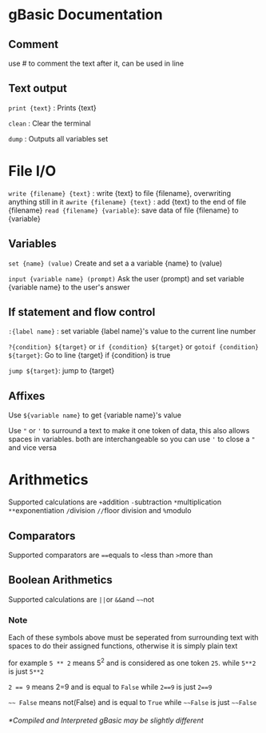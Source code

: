 # gBasic Documentation

## Comment
use # to comment the text after it, can be used in line

## Text output
`print {text}` : Prints {text}

`clean` : Clear the terminal

`dump` : Outputs all variables set

# File I/O
`write {filename} {text}` : write {text} to file {filename}, overwriting anything still in it
`awrite {filename} {text}` : add {text} to the end of file {filename}
`read {filename} {variable}`: save data of file {filename} to {variable}

## Variables
`set {name} (value)` Create and set a a variable {name} to (value)

`input {variable name} (prompt)` Ask the user (prompt) and set variable {variable name} to the user's answer

## If statement and flow control
`:{label name}` : set variable {label name}'s value to the current line number

`?{condition} ${target}` or `if {condition} ${target}` or `gotoif {condition} ${target}`: Go to line {target} if {condition} is true

`jump ${target}`: jump to {target}

## Affixes
Use `${variable name}` to get {variable name}'s value

Use `"` or `'` to surround a text to make it one token of data, this also allows spaces in variables. both are interchangeable so you can use `'` to close a `"` and vice versa

# Arithmetics
Supported calculations are
`+`addition `-`subtraction `*`multiplication `**`exponentiation `/`division `//`floor division and `%`modulo

## Comparators
Supported comparators are
`==`equals to `<`less than `>`more than 

## Boolean Arithmetics
Supported calculations are
`||`or `&&`and `~~`not

### Note
Each of these symbols above must be seperated from surrounding text with spaces to do their assigned functions, otherwise it is simply plain text

for example
`5 ** 2` means 5<sup>2</sup> and is considered as one token `25`. while `5**2` is just `5**2`

`2 == 9` means 2=9 and is equal to `False` while `2==9` is just `2==9`

`~~ False` means not(False) and is equal to `True` while `~~False` is just `~~False`

###### \*Compiled and Interpreted gBasic may be slightly different
